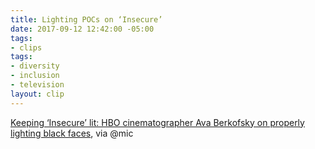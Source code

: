 ```yaml
---
title: Lighting POCs on ‘Insecure’
date: 2017-09-12 12:42:00 -05:00
tags:
- clips
tags:
- diversity
- inclusion
- television
layout: clip
---
```


[Keeping ‘Insecure’ lit: HBO cinematographer Ava Berkofsky on properly lighting black faces](https://mic.com/articles/184244/keeping-insecure-lit-hbo-cinematographer-ava-berkofsky-on-properly-lighting-black-faces#.2Y8nOzjt0), via @mic